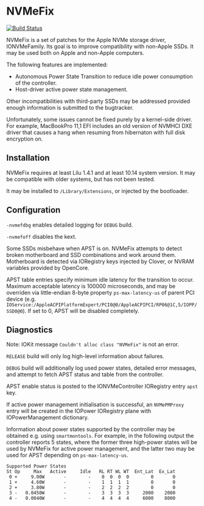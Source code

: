 NVMeFix
=======

[![Build Status](https://travis-ci.com/acidanthera/NVMeFix.svg?branch=master)](https://travis-ci.com/acidanthera/NVMeFix)

NVMeFix is a set of patches for the Apple NVMe storage driver, IONVMeFamily.
Its goal is to improve compatibility with non-Apple SSDs. It may be used both on Apple and non-Apple
computers.

The following features are implemented:

- Autonomous Power State Transition to reduce idle power consumption of the controller.
- Host-driver active power state management.

Other incompatibilities with third-party SSDs may be addressed provided enough information is
submitted to the bugtracker.

Unfortunately, some issues cannot be fixed purely by a kernel-side driver. For example, MacBookPro
11,1 EFI includes an old version of NVMHCI DXE driver that causes a hang when resuming from
hibernaton with full disk encryption on.

Installation
------------

NVMeFix requires at least Lilu 1.4.1 and at least 10.14 system version. It may be compatible with
older systems, but has not been tested.

It may be installed to `/Library/Extensions`, or injected by the bootloader.

Configuration
-------------

`-nvmefdbg` enables detailed logging for `DEBUG` build.

`-nvmefoff` disables the kext.

Some SSDs misbehave when APST is on. NVMeFix attempts to detect broken motherboard and SSD
combinations and work around them. Motherboard is detected via IORegistry keys injected by Clover,
or NVRAM variables provided by OpenCore.

APST table entries specify minimum idle latency for the transition to occur. Maximum acceptable
latency is 100000 microseconds, and may be overriden via little-endian 8-byte property
`ps-max-latency-us` of parent PCI device (e.g.
`IOService:/AppleACPIPlatformExpert/PCI0@0/AppleACPIPCI/RP06@1C,5/IOPP/SSD0@0`). If set to 0, APST
will be disabled completely.

Diagnostics
-----------

Note: IOKit message `Couldn't alloc class "NVMeFix"` is not an error.

`RELEASE` build will only log high-level information about failures.

`DEBUG` build will additionally log used power states, detailed error messages, and attempt to
fetch APST status and table from the controller.

APST enable status is posted to the IONVMeController IORegistry entry `apst` key.

If active power management initialisation is successful, an `NVMePMProxy` entry will be created
in the IOPower IORegistry plane with IOPowerManagement dictionary.

Information about power states supported by the controller may be obtained e.g. using `smartmontools`.
For example, in the following output the controller reports 5 states, where the former three
high-power states will be used by NVMeFix for active power management, and the latter two may be
used for APST depending on `ps-max-latency-us`.

    Supported Power States
    St Op     Max   Active     Idle   RL RT WL WT  Ent_Lat  Ex_Lat
     0 +     9.00W       -        -    0  0  0  0        0       0
     1 +     4.60W       -        -    1  1  1  1        0       0
     2 +     3.80W       -        -    2  2  2  2        0       0
     3 -   0.0450W       -        -    3  3  3  3     2000    2000
     4 -   0.0040W       -        -    4  4  4  4     6000    8000
